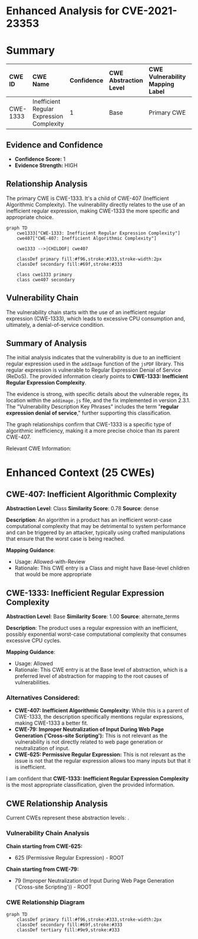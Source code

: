 # Enhanced Analysis for CVE-2021-23353

# Summary
| CWE ID    | CWE Name                                                                         | Confidence | CWE Abstraction Level | CWE Vulnerability Mapping Label | CWE-Vulnerability Mapping Notes |
| :-------- | :------------------------------------------------------------------------------- | :--------- | :-------------------- | :------------------------------ | :------------------------------ |
| CWE-1333  | Inefficient Regular Expression Complexity                                        | 1          | Base                  | Primary CWE                     | Allowed                       |

## Evidence and Confidence

*   **Confidence Score:** 1
*   **Evidence Strength:** HIGH

## Relationship Analysis
The primary CWE is CWE-1333. It's a child of CWE-407 (Inefficient Algorithmic Complexity). The vulnerability directly relates to the use of an inefficient regular expression, making CWE-1333 the more specific and appropriate choice.

```mermaid
graph TD
    cwe1333["CWE-1333: Inefficient Regular Expression Complexity"]
    cwe407["CWE-407: Inefficient Algorithmic Complexity"]
    
    cwe1333 -->|CHILDOF| cwe407
    
    classDef primary fill:#f96,stroke:#333,stroke-width:2px
    classDef secondary fill:#69f,stroke:#333
    
    class cwe1333 primary
    class cwe407 secondary
```

## Vulnerability Chain
The vulnerability chain starts with the use of an inefficient regular expression (CWE-1333), which leads to excessive CPU consumption and, ultimately, a denial-of-service condition.

## Summary of Analysis
The initial analysis indicates that the vulnerability is due to an inefficient regular expression used in the `addImage` function of the `jsPDF` library. This regular expression is vulnerable to Regular Expression Denial of Service (ReDoS). The provided information clearly points to **CWE-1333: Inefficient Regular Expression Complexity**.

The evidence is strong, with specific details about the vulnerable regex, its location within the `addimage.js` file, and the fix implemented in version 2.3.1. The "Vulnerability Description Key Phrases" includes the term "**regular expression denial of service**," further supporting this classification.

The graph relationships confirm that CWE-1333 is a specific type of algorithmic inefficiency, making it a more precise choice than its parent CWE-407.

Relevant CWE Information:

# Enhanced Context (25 CWEs)

## CWE-407: Inefficient Algorithmic Complexity
**Abstraction Level**: Class
**Similarity Score**: 0.78
**Source**: dense

**Description**:
An algorithm in a product has an inefficient worst-case computational complexity that may be detrimental to system performance and can be triggered by an attacker, typically using crafted manipulations that ensure that the worst case is being reached.

**Mapping Guidance**:
- Usage: Allowed-with-Review
- Rationale: This CWE entry is a Class and might have Base-level children that would be more appropriate

## CWE-1333: Inefficient Regular Expression Complexity
**Abstraction Level**: Base
**Similarity Score**: 1.00
**Source**: alternate_terms

**Description**:
The product uses a regular expression with an inefficient, possibly exponential worst-case computational complexity that consumes excessive CPU cycles.

**Mapping Guidance**:
- Usage: Allowed
- Rationale: This CWE entry is at the Base level of abstraction, which is a preferred level of abstraction for mapping to the root causes of vulnerabilities.

### Alternatives Considered:

*   **CWE-407: Inefficient Algorithmic Complexity:** While this is a parent of CWE-1333, the description specifically mentions regular expressions, making CWE-1333 a better fit.
*   **CWE-79: Improper Neutralization of Input During Web Page Generation ('Cross-site Scripting'):** This is not relevant as the vulnerability is not directly related to web page generation or neutralization of input.
*   **CWE-625: Permissive Regular Expression:** This is not relevant as the issue is not that the regular expression allows too many inputs but that it is inefficient.

I am confident that **CWE-1333: Inefficient Regular Expression Complexity** is the most appropriate classification, given the provided information.


## CWE Relationship Analysis

Current CWEs represent these abstraction levels: .


### Vulnerability Chain Analysis

**Chain starting from CWE-625:**
- 625 (Permissive Regular Expression) - ROOT


**Chain starting from CWE-79:**
- 79 (Improper Neutralization of Input During Web Page Generation ('Cross-site Scripting')) - ROOT



### CWE Relationship Diagram

```mermaid
graph TD
    classDef primary fill:#f96,stroke:#333,stroke-width:2px
    classDef secondary fill:#69f,stroke:#333
    classDef tertiary fill:#9e9,stroke:#333
```